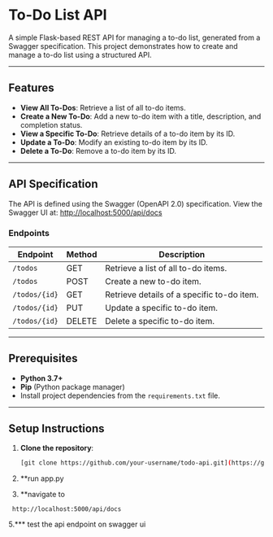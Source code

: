 # To-Do List API

A simple Flask-based REST API for managing a to-do list, generated from a Swagger specification. This project demonstrates how to create and manage a to-do list using a structured API.

---

## Features

- **View All To-Dos**: Retrieve a list of all to-do items.
- **Create a New To-Do**: Add a new to-do item with a title, description, and completion status.
- **View a Specific To-Do**: Retrieve details of a to-do item by its ID.
- **Update a To-Do**: Modify an existing to-do item by its ID.
- **Delete a To-Do**: Remove a to-do item by its ID.

---

## API Specification

The API is defined using the Swagger (OpenAPI 2.0) specification. View the Swagger UI at:
[http://localhost:5000/api/docs](http://localhost:5000/api/docs)

### Endpoints

| Endpoint         | Method | Description                         |
|------------------|--------|-------------------------------------|
| `/todos`         | GET    | Retrieve a list of all to-do items. |
| `/todos`         | POST   | Create a new to-do item.            |
| `/todos/{id}`    | GET    | Retrieve details of a specific to-do item. |
| `/todos/{id}`    | PUT    | Update a specific to-do item.       |
| `/todos/{id}`    | DELETE | Delete a specific to-do item.       |

---

## Prerequisites

- **Python 3.7+**
- **Pip** (Python package manager)
- Install project dependencies from the `requirements.txt` file.

---

## Setup Instructions

1. **Clone the repository**:
   ```bash
   [git clone https://github.com/your-username/todo-api.git](https://github.com/cyd0c/Swagger_Flask.git)


2. **run app.py   

3. **navigate to
  ```
   http://localhost:5000/api/docs
```


5.*** test the api endpoint on swagger ui
